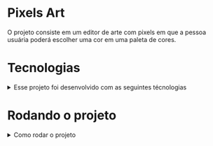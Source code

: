 # Pixels Art

 O projeto consiste em um editor de arte com pixels em que a pessoa usuária poderá escolher uma cor em uma paleta de cores.

## <h1>Tecnologias</h1>
<details>
 <summary>Esse projeto foi desenvolvido com as seguintes técnologias</summary>

<h4>-  HTML</h4>
<h4>-  JavaScript</h4>
<h4>-  Css</h4>

</details>

## <h1>Rodando o projeto</h1>
<details>
  <summary>Como rodar o projeto</summary>

  - Clone o projeto desse repositório para sua máquina;
  - Utilize a extensão ```live server``` do vscode;

</details>
